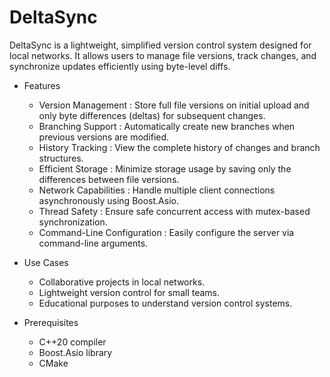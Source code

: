 # DeltaSync
DeltaSync is a lightweight, simplified version control system designed for local networks. It allows users to manage file versions, track changes, and synchronize updates efficiently using byte-level diffs.

- Features
  - Version Management : Store full file versions on initial upload and only byte differences (deltas) for subsequent changes.
  - Branching Support : Automatically create new branches when previous versions are modified.
  - History Tracking : View the complete history of changes and branch structures.
  - Efficient Storage : Minimize storage usage by saving only the differences between file versions.
  - Network Capabilities : Handle multiple client connections asynchronously using Boost.Asio.
  - Thread Safety : Ensure safe concurrent access with mutex-based synchronization.
  - Command-Line Configuration : Easily configure the server via command-line arguments.

- Use Cases
  - Collaborative projects in local networks.
  - Lightweight version control for small teams.
  - Educational purposes to understand version control systems.

- Prerequisites
  - C++20 compiler
  - Boost.Asio library
  - CMake
